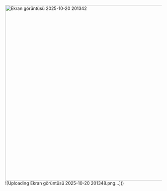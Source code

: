<img width="900" height="564" alt="Ekran görüntüsü 2025-10-20 201342" src="https://github.com/user-attachments/assets/9dab2379-1720-474b-a4b9-34c43b2031a8" />
![Uploading Ekran görüntüsü 2025-10-20 201348.png…]()
